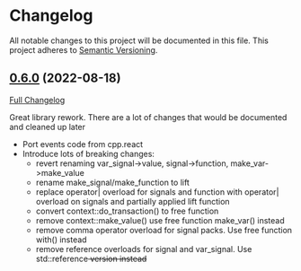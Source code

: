 # Changelog

All notable changes to this project will be documented in this file. This project adheres to [Semantic Versioning](http://semver.org/).

## [0.6.0](https://github.com/YarikTH/ureact/releases/tag/0.6.0) (2022-08-18)

[Full Changelog](https://github.com/YarikTH/ureact/compare/0.5.0...0.6.0)

Great library rework. There are a lot of changes that would be documented and cleaned up later

- Port events code from cpp.react
- Introduce lots of breaking changes:
  - revert renaming var_signal->value, signal->function, make_var->make_value
  - rename make_signal/make_function to lift
  - replace operator| overload for signals and function with operator| overload on signals and partially applied lift function
  - convert context::do_transaction() to free function
  - remove context::make_value() use free function make_var() instead
  - remove comma operator overload for signal packs. Use free function with() instead
  - remove reference overloads for signal and var_signal. Use std::reference<S> version instead

